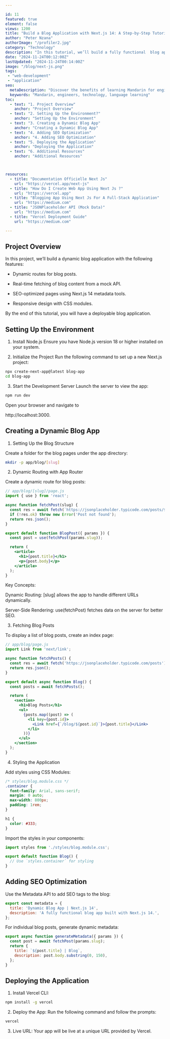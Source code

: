 ```yaml
---

id: 11
featured: true
element: false
views: 1200
title: "Build a Blog Application with Next.js 14: A Step-by-Step Tutorial "
author: "Peter Nzana"
authorImage: "/profiler2.jpg"
category: "Technology"
description: "In this tutorial, we’ll build a fully functional  blog application using Next.js 14, leveraging its newest features for dynamic routing, SEO, and performance optimization. This project is designed to help you learn practical Next.js 14 concepts step-by-step. "
date: "2024-11-24T00:12:00Z"
lastUpdated: "2024-11-24T00:14:00Z"
image: "/blog/next-js.png"
tags:
 - "web-development"
 - "application"
seo:
  metaDescription: "Discover the benefits of learning Mandarin for engineers in a globalized world."
  keywords: "Mandarin, engineers, technology, language learning"
toc:
  - text: "1. Project Overview"
    anchor: "Project Overview"
  - text: "2. Setting Up the Environment?"
    anchor: "Setting Up the Environment"
  - text: "3. Creating a Dynamic Blog App"
    anchor: "Creating a Dynamic Blog App"
  - text: "4. Adding SEO Optimization"
    anchor: "4. Adding SEO Optimization"
  - text: "5. Deploying the Application"
    anchor: "Deploying the Application"
  - text: "6. Additional Resources"
    anchor: "Additional Resources"



resources:
  - title: "Documentation Officielle Next Js"
    url: "https://vercel.app/next-js"
  - title: "How Do I Create Web App Using Next Js ?"
    url: "https://vercel.app"
  - title: "Blogging App Using Next Js For A Full-Stack Application"
    url: "https://medium.com"
  - title: "JSONPlaceholder API (Mock Data)"
    url: "https://medium.com"
  - title: "Vercel Deployment Guide"
    url: "https://medium.com"

---
```


## Project Overview
In this project, we’ll build a dynamic blog application with the following features:

- Dynamic routes for blog posts.

- Real-time fetching of blog content from a mock API.

- SEO-optimized pages using Next.js 14 metadata tools.

- Responsive design with CSS modules.

By the end of this tutorial, you will have a deployable blog application.

## Setting Up the Environment

1. Install Node.js
Ensure you have Node.js version 18 or higher installed on your system.


2. Initialize the Project
Run the following command to set up a new Next.js project:
```bash
npx create-next-app@latest blog-app
cd blog-app
```


3. Start the Development Server
Launch the server to view the app:
```bash
npm run dev
```
Open your browser and navigate to 

<p className="bg-yellow-200 px-3 py-2 rounded-lg">
http://localhost:3000.
</p>


## Creating a Dynamic Blog App

1. Setting Up the Blog Structure

Create a folder for the blog pages under the app directory:
```bash
mkdir -p app/blog/[slug]
```
2. Dynamic Routing with App Router

Create a dynamic route for blog posts:
```jsx
// app/blog/[slug]/page.js
import { use } from 'react';

async function fetchPost(slug) {
  const res = await fetch(`https://jsonplaceholder.typicode.com/posts/${slug}`);
  if (!res.ok) throw new Error('Post not found');
  return res.json();
}

export default function BlogPost({ params }) {
  const post = use(fetchPost(params.slug));

  return (
    <article>
      <h1>{post.title}</h1>
      <p>{post.body}</p>
    </article>
  );
}
```
Key Concepts:

Dynamic Routing: [slug] allows the app to handle different URLs dynamically.

Server-Side Rendering: use(fetchPost) fetches data on the server for better SEO.


3. Fetching Blog Posts

To display a list of blog posts, create an index page:
```jsx
// app/blog/page.js
import Link from 'next/link';

async function fetchPosts() {
  const res = await fetch('https://jsonplaceholder.typicode.com/posts');
  return res.json();
}

export default async function Blog() {
  const posts = await fetchPosts();

  return (
    <section>
      <h1>Blog Posts</h1>
      <ul>
        {posts.map((post) => (
          <li key={post.id}>
            <Link href={`/blog/${post.id}`}>{post.title}</Link>
          </li>
        ))}
      </ul>
    </section>
  );
}
```
4. Styling the Application

Add styles using CSS Modules:
```css
/* styles/blog.module.css */
.container {
  font-family: Arial, sans-serif;
  margin: 0 auto;
  max-width: 800px;
  padding: 1rem;
}

h1 {
  color: #333;
}
```

Import the styles in your components:
```jsx
import styles from './styles/blog.module.css';

export default function Blog() {
  // Use `styles.container` for styling
}
```

## Adding SEO Optimization

Use the Metadata API to add SEO tags to the blog:

```js
export const metadata = {
  title: 'Dynamic Blog App | Next.js 14',
  description: 'A fully functional blog app built with Next.js 14.',
};
```
For individual blog posts, generate dynamic metadata:
```js
export async function generateMetadata({ params }) {
  const post = await fetchPost(params.slug);
  return {
    title: `${post.title} | Blog`,
    description: post.body.substring(0, 150),
  };
}
```
## Deploying the Application

1. Install Vercel CLI:
```bash
npm install -g vercel
```

2. Deploy the App:
Run the following command and follow the prompts:
```bash
vercel
```

3. Live URL: Your app will be live at a unique URL provided by Vercel.


